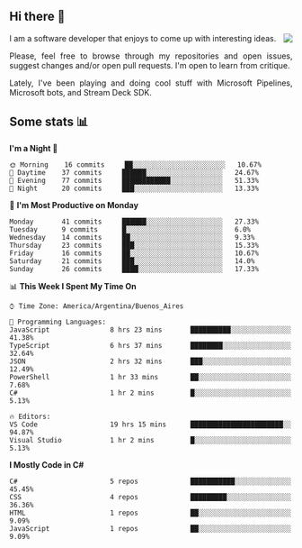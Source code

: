 ## Hi there :slightly_smiling_face:

<img src="https://github-readme-stats.vercel.app/api?username=victorgrycuk&show_icons=true&count_private=true&title_color=F7941E&icon_color=F7941E" align="right">

<p align="justify">
I am a software developer that enjoys to come up with interesting ideas.
<p/>

<p align= "justify">
Please, feel free to browse through my repositories and open issues, suggest changes and/or open pull requests. I'm open to learn from critique.
<p/>

<p align= "justify">
Lately, I've been playing and doing cool stuff with Microsoft Pipelines, Microsoft bots, and Stream Deck SDK.
<p/>

## Some stats :bar_chart:
<!--START_SECTION:waka-->
**I'm a Night 🦉** 

```text
🌞 Morning    16 commits     ██░░░░░░░░░░░░░░░░░░░░░░░   10.67% 
🌆 Daytime    37 commits     ██████░░░░░░░░░░░░░░░░░░░   24.67% 
🌃 Evening    77 commits     ████████████░░░░░░░░░░░░░   51.33% 
🌙 Night      20 commits     ███░░░░░░░░░░░░░░░░░░░░░░   13.33%

```
📅 **I'm Most Productive on Monday** 

```text
Monday       41 commits     ██████░░░░░░░░░░░░░░░░░░░   27.33% 
Tuesday      9 commits      █░░░░░░░░░░░░░░░░░░░░░░░░   6.0% 
Wednesday    14 commits     ██░░░░░░░░░░░░░░░░░░░░░░░   9.33% 
Thursday     23 commits     ███░░░░░░░░░░░░░░░░░░░░░░   15.33% 
Friday       16 commits     ██░░░░░░░░░░░░░░░░░░░░░░░   10.67% 
Saturday     21 commits     ███░░░░░░░░░░░░░░░░░░░░░░   14.0% 
Sunday       26 commits     ████░░░░░░░░░░░░░░░░░░░░░   17.33%

```


📊 **This Week I Spent My Time On** 

```text
⌚︎ Time Zone: America/Argentina/Buenos_Aires

💬 Programming Languages: 
JavaScript               8 hrs 23 mins       ██████████░░░░░░░░░░░░░░░   41.38% 
TypeScript               6 hrs 37 mins       ████████░░░░░░░░░░░░░░░░░   32.64% 
JSON                     2 hrs 32 mins       ███░░░░░░░░░░░░░░░░░░░░░░   12.49% 
PowerShell               1 hr 33 mins        ██░░░░░░░░░░░░░░░░░░░░░░░   7.68% 
C#                       1 hr 2 mins         █░░░░░░░░░░░░░░░░░░░░░░░░   5.13%

🔥 Editors: 
VS Code                  19 hrs 15 mins      ███████████████████████░░   94.87% 
Visual Studio            1 hr 2 mins         █░░░░░░░░░░░░░░░░░░░░░░░░   5.13%

```

**I Mostly Code in C#** 

```text
C#                       5 repos             ███████████░░░░░░░░░░░░░░   45.45% 
CSS                      4 repos             █████████░░░░░░░░░░░░░░░░   36.36% 
HTML                     1 repos             ██░░░░░░░░░░░░░░░░░░░░░░░   9.09% 
JavaScript               1 repos             ██░░░░░░░░░░░░░░░░░░░░░░░   9.09%

```



<!--END_SECTION:waka-->
